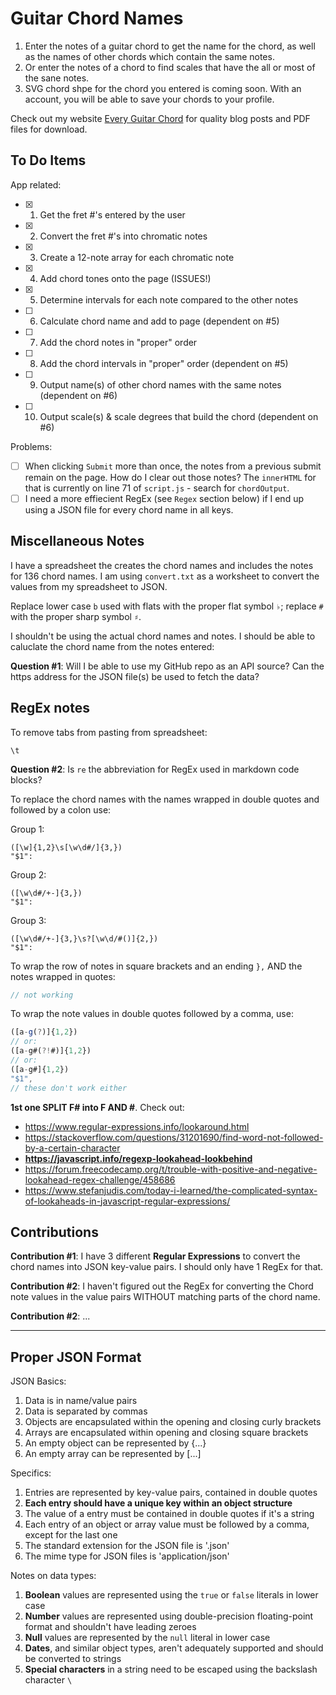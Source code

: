 # Guitar Chord Names

1. Enter the notes of a guitar chord to get the name for the chord, as well as the names of other chords which contain the same notes.
1. Or enter the notes of a chord to find scales that have the all or most of the sane notes.
1. SVG chord shpe for the chord you entered is coming soon. With an account, you will be able to save your chords to your profile.

Check out my website [Every Guitar Chord](https://everyguitarchord.com/ 'Every Guitar Chord website') for quality blog posts and PDF files for download.

## To Do Items

App related:
- [x] 1. Get the fret #'s entered by the user
- [x] 2. Convert the fret #'s into chromatic notes
- [x] 3. Create a 12-note array for each chromatic note 
- [x] 4. Add chord tones onto the page (ISSUES!)
- [x] 5. Determine intervals for each note compared to the other notes
- [ ] 6. Calculate chord name and add to page (dependent on #5)
- [ ] 7. Add the chord notes in "proper" order
- [ ] 8. Add the chord intervals in "proper" order (dependent on #5)
- [ ] 9. Output name(s) of other chord names with the same notes (dependent on #6)
- [ ] 10. Output scale(s) & scale degrees that build the chord (dependent on #6)

Problems:
- [ ] When clicking `Submit` more than once, the notes from a previous submit remain on the page. How do I clear out those notes? The `innerHTML` for that is currently on line 71 of `script.js` - search for `chordOutput`.
- [ ] I need a more effiecient RegEx (see `Regex` section below) if I end up using a JSON file for every chord name in all keys.

## Miscellaneous Notes

I have a spreadsheet the creates the chord names and includes the notes for 136 chord names. I am using `convert.txt` as a worksheet to convert the values from my spreadsheet to JSON. 

Replace lower case `b` used with flats with the proper flat symbol `♭`; replace `#` with the proper sharp symbol `♯`.

I shouldn't be using the actual chord names and notes. I should be able to caluclate the chord name from the notes entered: 

**Question #1**: Will I be able to use my GitHub repo as an API source? Can the https address for the JSON file(s) be used to fetch the data?

## RegEx notes

To remove tabs from pasting from spreadsheet:
```
\t
```
**Question #2**: Is `re` the abbreviation for RegEx used in markdown code blocks? 

To replace the chord names with the names wrapped in double quotes and followed by a colon use:

Group 1:
```re
([\w]{1,2}\s[\w\d#/]{3,})
"$1":
```

Group 2:
```re
([\w\d#/+-]{3,})
"$1":
```

Group 3:
```re
([\w\d#/+-]{3,}\s?[\w\d/#()]{2,})
"$1":
```

To wrap the row of notes in square brackets and an ending `},` AND the notes wrapped in quotes:
```js 
// not working
```

To wrap the note values in double quotes followed by a comma, use:
```js 
([a-g(?)]{1,2})
// or:
([a-g#(?!#)]{1,2})
// or: 
([a-g#]{1,2})
"$1", 
// these don't work either
```

**1st one SPLIT F# into F AND #**. Check out:
- https://www.regular-expressions.info/lookaround.html
- https://stackoverflow.com/questions/31201690/find-word-not-followed-by-a-certain-character 
- **https://javascript.info/regexp-lookahead-lookbehind**
- https://forum.freecodecamp.org/t/trouble-with-positive-and-negative-lookahead-regex-challenge/458686 
- https://www.stefanjudis.com/today-i-learned/the-complicated-syntax-of-lookaheads-in-javascript-regular-expressions/ 

## Contributions

**Contribution #1**: I have 3 different **Regular Expressions** to convert the chord names into JSON key-value pairs. I should only have 1 RegEx for that.

**Contribution #2**: I haven't figured out the RegEx for converting the Chord note values in the value pairs WITHOUT matching parts of the chord name.

**Contribution #2**: ...

- - - 

## Proper JSON Format

JSON Basics:
1. Data is in name/value pairs
1. Data is separated by commas
1. Objects are encapsulated within the opening and closing curly brackets
1. Arrays are encapsulated within opening and closing square brackets
1. An empty object can be represented by {...}
1. An empty array can be represented by [...]

Specifics:
1. Entries are represented by key-value pairs, contained in double quotes
1. **Each entry should have a unique key within an object structure**
1. The value of a entry must be contained in double quotes if it's a string
1. Each entry of an object or array value must be followed by a comma, except for the last one
1. The standard extension for the JSON file is '.json'
1. The mime type for JSON files is 'application/json'

Notes on data types:
1. **Boolean** values are represented using the `true` or `false` literals in lower case
1. **Number** values are represented using double-precision floating-point format and shouldn't have leading zeroes
1. **Null** values are represented by the `null` literal in lower case
1. **Dates**, and similar object types, aren't adequately supported and should be converted to strings
1. **Special characters** in a string need to be escaped using the backslash character `\`
